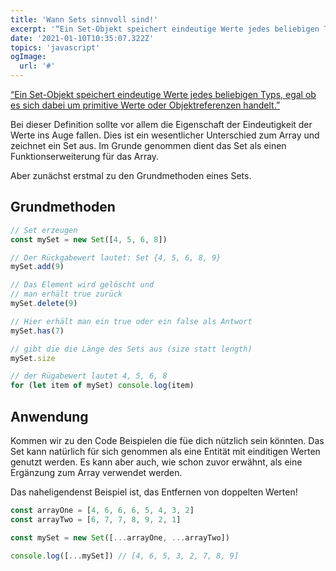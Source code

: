 ```yaml
---
title: 'Wann Sets sinnvoll sind!'
excerpt: '“Ein Set-Objekt speichert eindeutige Werte jedes beliebigen Typs, egal ob es sich dabei um primitive Werte oder Objektreferenzen handelt.” Schau dir die Grundmethoden des Sets an!'
date: '2021-01-10T10:35:07.322Z'
topics: 'javascript'
ogImage:
  url: '#'
---
```


[“Ein Set-Objekt speichert eindeutige Werte jedes beliebigen Typs, egal ob es sich dabei um primitive Werte oder Objektreferenzen handelt.”](https://developer.mozilla.org/de/docs/Web/JavaScript/Reference/Global_Objects/Set 'MDN Web Docs')

Bei dieser Definition sollte vor allem die Eigenschaft der Eindeutigkeit der Werte ins Auge fallen. Dies ist ein wesentlicher Unterschied zum Array und zeichnet ein Set aus.
Im Grunde genommen dient das Set als einen Funktionserweiterung für das Array.

Aber zunächst erstmal zu den Grundmethoden eines Sets.

## Grundmethoden

```js
// Set erzeugen
const mySet = new Set([4, 5, 6, 8])

// Der Rückgabewert lautet: Set {4, 5, 6, 8, 9}
mySet.add(9)

// Das Element wird gelöscht und
// man erhält true zurück
mySet.delete(9)

// Hier erhält man ein true oder ein false als Antwort
mySet.has(7)

// gibt die die Länge des Sets aus (size statt length)
mySet.size

// der Rügabewert lautet 4, 5, 6, 8
for (let item of mySet) console.log(item)
```

## Anwendung

Kommen wir zu den Code Beispielen die füe dich nützlich sein könnten. Das Set kann natürlich für sich genommen als eine Entität mit einditigen Werten genutzt werden. Es kann aber auch, wie schon zuvor erwähnt, als eine Ergänzung zum Array verwendet werden.

Das naheligendenst Beispiel ist, das Entfernen von doppelten Werten!

```js
const arrayOne = [4, 6, 6, 6, 5, 4, 3, 2]
const arrayTwo = [6, 7, 7, 8, 9, 2, 1]

const mySet = new Set([...arrayOne, ...arrayTwo])

console.log([...mySet]) // [4, 6, 5, 3, 2, 7, 8, 9]
```
